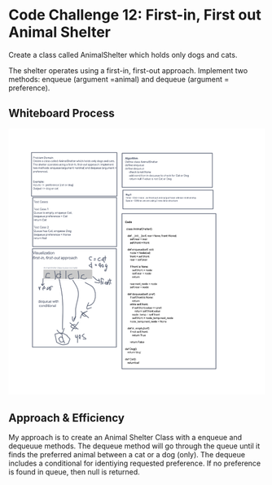 # Code Challenge 12: First-in, First out Animal Shelter

Create a class called AnimalShelter which holds only dogs and cats.

The shelter operates using a first-in, first-out approach. Implement two methods: enqueue (argument =animal) and dequeue (argument = preference).

## Whiteboard Process

![alt text](https://github.com/PGPere/data-structures-and-algorithms/blob/afc71ad79e8ecf0f3db1b969c910852f99b797a6/stack-queue-animal-shelter/Code%20Challenge%2012.png)

## Approach & Efficiency

My approach is to create an Animal Shelter Class with a enqueue and dequeuue methods.  The dequeue method will go through the queue until it finds the preferred animal between a cat or a dog (only).  The dequeue includes a conditional for identiying requested preference.  If no preference is found in queue, then null is returned.

